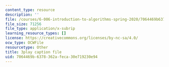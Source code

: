 ```yaml
---
content_type: resource
description: ''
file: /courses/6-006-introduction-to-algorithms-spring-2020/7064469b6378362afeca30e719230e94_2NMtS1ecb3o.srt
file_size: 71256
file_type: application/x-subrip
learning_resource_types: []
license: https://creativecommons.org/licenses/by-nc-sa/4.0/
ocw_type: OCWFile
resourcetype: Other
title: 3play caption file
uid: 7064469b-6378-362a-feca-30e719230e94
---
```

